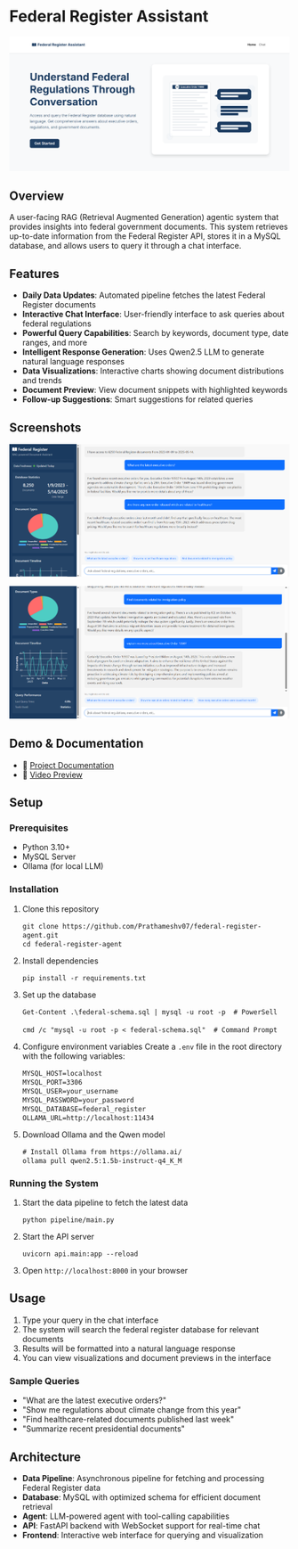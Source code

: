# Federal Register Assistant

![Screenshot](static/images/Screenshot_Hero.png)

## Overview
A user-facing RAG (Retrieval Augmented Generation) agentic system that provides insights into federal government documents. This system retrieves up-to-date information from the Federal Register API, stores it in a MySQL database, and allows users to query it through a chat interface.

## Features

- **Daily Data Updates**: Automated pipeline fetches the latest Federal Register documents
- **Interactive Chat Interface**: User-friendly interface to ask queries about federal regulations
- **Powerful Query Capabilities**: Search by keywords, document type, date ranges, and more
- **Intelligent Response Generation**: Uses Qwen2.5 LLM to generate natural language responses
- **Data Visualizations**: Interactive charts showing document distributions and trends
- **Document Preview**: View document snippets with highlighted keywords
- **Follow-up Suggestions**: Smart suggestions for related queries

## Screenshots

![Screenshot](static/images/Screenshot_Work_1.png)

![Screenshot](static/images/Screenshot_Work_2.png)

## Demo & Documentation

- 📄 [Project Documentation](https://drive.google.com/file/d/1ugB9d5J-ESTpnnsBfedatvcySZByb_Qw/view)
- 🎥 [Video Preview](https://drive.google.com/file/d/1yh6PwrA9BkQT_A1Vz3L7Cna-tNLyN0TO/view)

## Setup

### Prerequisites

- Python 3.10+
- MySQL Server
- Ollama (for local LLM)

### Installation

1. Clone this repository
   ```
   git clone https://github.com/Prathameshv07/federal-register-agent.git
   cd federal-register-agent
   ```

2. Install dependencies
   ```
   pip install -r requirements.txt
   ```

3. Set up the database
   ```
   Get-Content .\federal-schema.sql | mysql -u root -p  # PowerSell

   cmd /c "mysql -u root -p < federal-schema.sql"  # Command Prompt
   ```

4. Configure environment variables
   Create a `.env` file in the root directory with the following variables:
   ```
   MYSQL_HOST=localhost
   MYSQL_PORT=3306
   MYSQL_USER=your_username
   MYSQL_PASSWORD=your_password
   MYSQL_DATABASE=federal_register
   OLLAMA_URL=http://localhost:11434
   ```

5. Download Ollama and the Qwen model
   ```
   # Install Ollama from https://ollama.ai/
   ollama pull qwen2.5:1.5b-instruct-q4_K_M
   ```

### Running the System

1. Start the data pipeline to fetch the latest data
   ```
   python pipeline/main.py
   ```

2. Start the API server
   ```
   uvicorn api.main:app --reload
   ```

3. Open `http://localhost:8000` in your browser

## Usage

1. Type your query in the chat interface
2. The system will search the federal register database for relevant documents
3. Results will be formatted into a natural language response
4. You can view visualizations and document previews in the interface

### Sample Queries

- "What are the latest executive orders?"
- "Show me regulations about climate change from this year"
- "Find healthcare-related documents published last week"
- "Summarize recent presidential documents"

## Architecture

- **Data Pipeline**: Asynchronous pipeline for fetching and processing Federal Register data
- **Database**: MySQL with optimized schema for efficient document retrieval
- **Agent**: LLM-powered agent with tool-calling capabilities
- **API**: FastAPI backend with WebSocket support for real-time chat
- **Frontend**: Interactive web interface for querying and visualization
